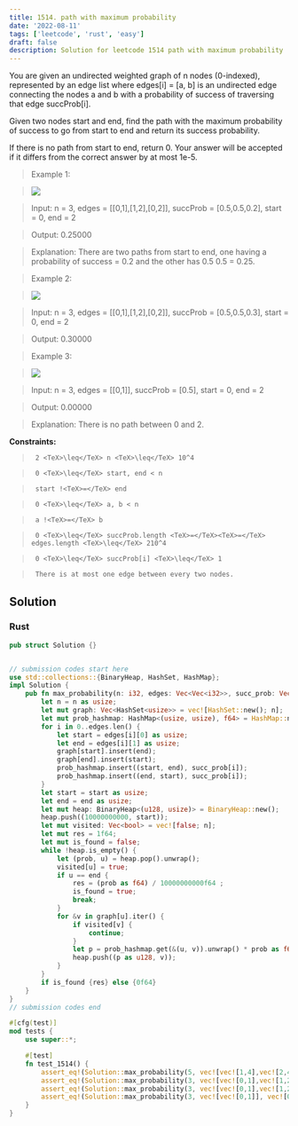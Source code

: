 ```yaml
---
title: 1514. path with maximum probability
date: '2022-08-11'
tags: ['leetcode', 'rust', 'easy']
draft: false
description: Solution for leetcode 1514 path with maximum probability
---
```


 

  You are given an undirected weighted graph of n nodes (0-indexed), represented by an edge list where edges[i] <TeX>=</TeX> [a, b] is an undirected edge connecting the nodes a and b with a probability of success of traversing that edge succProb[i].

  

  Given two nodes start and end, find the path with the maximum probability of success to go from start to end and return its success probability.

  

  If there is no path from start to end, return 0. Your answer will be accepted if it differs from the correct answer by at most 1e-5.

  

   

 >   Example 1:

  

 >   ![](https://assets.leetcode.com/uploads/2019/09/20/1558_ex1.png)

  

  

 >   Input: n <TeX>=</TeX> 3, edges <TeX>=</TeX> [[0,1],[1,2],[0,2]], succProb <TeX>=</TeX> [0.5,0.5,0.2], start <TeX>=</TeX> 0, end <TeX>=</TeX> 2

 >   Output: 0.25000

 >   Explanation: There are two paths from start to end, one having a probability of success <TeX>=</TeX> 0.2 and the other has 0.5  0.5 <TeX>=</TeX> 0.25.

  

  

 >   Example 2:

  

 >   ![](https://assets.leetcode.com/uploads/2019/09/20/1558_ex2.png)

  

  

 >   Input: n <TeX>=</TeX> 3, edges <TeX>=</TeX> [[0,1],[1,2],[0,2]], succProb <TeX>=</TeX> [0.5,0.5,0.3], start <TeX>=</TeX> 0, end <TeX>=</TeX> 2

 >   Output: 0.30000

  

  

 >   Example 3:

  

 >   ![](https://assets.leetcode.com/uploads/2019/09/20/1558_ex3.png)

  

  

 >   Input: n <TeX>=</TeX> 3, edges <TeX>=</TeX> [[0,1]], succProb <TeX>=</TeX> [0.5], start <TeX>=</TeX> 0, end <TeX>=</TeX> 2

 >   Output: 0.00000

 >   Explanation: There is no path between 0 and 2.

  

  

   

  **Constraints:**

  

  

 >   	2 <TeX>\leq</TeX> n <TeX>\leq</TeX> 10^4

 >   	0 <TeX>\leq</TeX> start, end < n

 >   	start !<TeX>=</TeX> end

 >   	0 <TeX>\leq</TeX> a, b < n

 >   	a !<TeX>=</TeX> b

 >   	0 <TeX>\leq</TeX> succProb.length <TeX>=</TeX><TeX>=</TeX> edges.length <TeX>\leq</TeX> 210^4

 >   	0 <TeX>\leq</TeX> succProb[i] <TeX>\leq</TeX> 1

 >   	There is at most one edge between every two nodes.


## Solution
### Rust
```rust
pub struct Solution {}


// submission codes start here
use std::collections::{BinaryHeap, HashSet, HashMap};
impl Solution {
    pub fn max_probability(n: i32, edges: Vec<Vec<i32>>, succ_prob: Vec<f64>, start: i32, end: i32) -> f64 {
        let n = n as usize;
        let mut graph: Vec<HashSet<usize>> = vec![HashSet::new(); n];
        let mut prob_hashmap: HashMap<(usize, usize), f64> = HashMap::new();
        for i in 0..edges.len() {
            let start = edges[i][0] as usize;
            let end = edges[i][1] as usize;
            graph[start].insert(end);
            graph[end].insert(start);
            prob_hashmap.insert((start, end), succ_prob[i]);
            prob_hashmap.insert((end, start), succ_prob[i]);
        }
        let start = start as usize;
        let end = end as usize;
        let mut heap: BinaryHeap<(u128, usize)> = BinaryHeap::new();
        heap.push((10000000000, start));
        let mut visited: Vec<bool> = vec![false; n];
        let mut res = 1f64;
        let mut is_found = false;
        while !heap.is_empty() {
            let (prob, u) = heap.pop().unwrap();
            visited[u] = true;
            if u == end {
                res = (prob as f64) / 10000000000f64 ;
                is_found = true;
                break;
            }
            for &v in graph[u].iter() {
                if visited[v] {
                    continue;
                }
                let p = prob_hashmap.get(&(u, v)).unwrap() * prob as f64;
                heap.push((p as u128, v));
            }
        }
        if is_found {res} else {0f64}
    }
}
// submission codes end

#[cfg(test)]
mod tests {
    use super::*;

    #[test]
    fn test_1514() {
        assert_eq!(Solution::max_probability(5, vec![vec![1,4],vec![2,4],vec![0,4],vec![0,3],vec![0,2],vec![2,3]], vec![0.37,0.17,0.93,0.23,0.39,0.04], 3, 4), 0.21390);
        assert_eq!(Solution::max_probability(3, vec![vec![0,1],vec![1,2],vec![0,2]], vec![0.5,0.5,0.2], 0, 2), 0.2500);
        assert_eq!(Solution::max_probability(3, vec![vec![0,1],vec![1,2],vec![0,2]], vec![0.5,0.5,0.3], 0, 2), 0.3000);
        assert_eq!(Solution::max_probability(3, vec![vec![0,1]], vec![0.5], 0, 2), 0.0000);
    }
}

```
